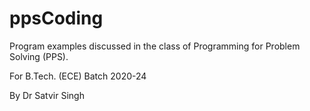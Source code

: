 # ppsCoding

Program examples discussed in the class of Programming for Problem Solving (PPS).

For B.Tech. (ECE) Batch 2020-24

By Dr Satvir Singh
